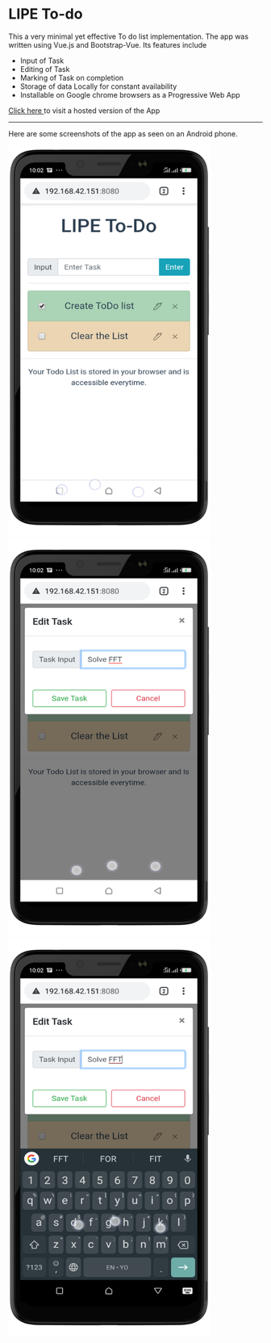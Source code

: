 <h1> LIPE To-do </h1>
This a very minimal yet effective To do list implementation. The app was written using Vue.js and Bootstrap-Vue. Its features include 
<ul>
<li>Input of Task</li>
<li>Editing of Task</li>
<li>Marking of Task on completion</li>
<li>Storage of data Locally for constant availability</li>
<li>Installable on Google chrome browsers as a Progressive Web App</li>
</ul>

<a href ="https://lipe-todo-app.herokuapp.com">Click here </a> to visit a hosted version of the App
<hr/>
Here are some screenshots of the app as seen on an Android phone.

<img src="./Screenshot_1.png" width="400" height="790">
<img src="./Screenshot_2.png" width="400" height="790">
<img src="./Screenshot_3.png" width="400" height="790">


